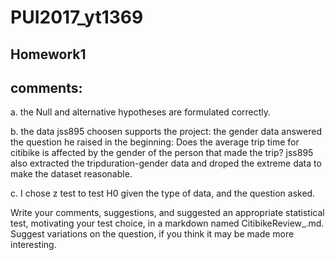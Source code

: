 # PUI2017_yt1369
## Homework1
## comments: 
a. the Null and alternative hypotheses are formulated correctly.

b. the data jss895 choosen supports the project: the gender data answered the question he raised in the beginning: Does the average trip time for citibike is affected by the gender of the person that made the trip? jss895 also extracted the tripduration-gender data and droped the extreme data to make the dataset reasonable.

c. I chose z test to test H0 given the type of data, and the question asked.

Write your comments, suggestions, and suggested an appropriate statistical test, motivating your test choice, in a markdown named CitibikeReview_<netID>.md. Suggest variations on the question, if you think it may be made more interesting.

